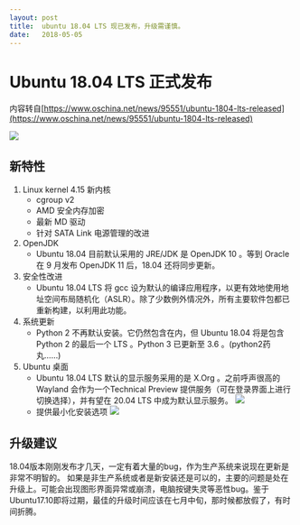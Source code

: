 ```yaml
---
layout: post
title:  ubuntu 18.04 LTS 现已发布，升级需谨慎。
date:   2018-05-05
---
```


# Ubuntu 18.04 LTS 正式发布

内容转自[https://www.oschina.net/news/95551/ubuntu-1804-lts-released](https://www.oschina.net/news/95551/ubuntu-1804-lts-released)

![](https://static.oschina.net/uploads/space/2018/0427/073451_9LRm_2896879.png)

## 新特性
1. Linux kernel 4.15 新内核
    * cgroup v2
    * AMD 安全内存加密
    * 最新 MD 驱动
    * 针对 SATA Link 电源管理的改进
2. OpenJDK
    * Ubuntu 18.04 目前默认采用的 JRE/JDK 是 OpenJDK 10 。等到 Oracle 在 9 月发布 OpenJDK 11 后，18.04 还将同步更新。
3. 安全性改进
    * Ubuntu 18.04 LTS 将 gcc 设为默认的编译应用程序，以更有效地使用地址空间布局随机化（ASLR）。除了少数例外情况外，所有主要软件包都已重新构建，以利用此功能。
4. 系统更新
    * Python 2 不再默认安装。它仍然包含在内，但 Ubuntu 18.04 将是包含 Python 2 的最后一个 LTS 。Python 3 已更新至 3.6 。(python2药丸……)
5. Ubuntu 桌面
    * Ubuntu 18.04 LTS 默认的显示服务采用的是 X.Org 。之前呼声很高的 Wayland 会作为一个Technical Preview 提供服务（可在登录界面上进行切换选择），并有望在 20.04 LTS 中成为默认显示服务。
![](https://static.oschina.net/uploads/space/2018/0427/073526_K4Sz_2896879.png)
    * 提供最小化安装选项
![](https://static.oschina.net/uploads/space/2018/0427/073623_yE23_2896879.png)

## 升级建议
18.04版本刚刚发布才几天，一定有着大量的bug，作为生产系统来说现在更新是非常不明智的。
如果是非生产系统或者是新安装还是可以的，主要的问题是处在升级上。可能会出现图形界面异常或崩溃，电脑按键失灵等恶性bug。鉴于Ubuntu17.10即将过期，最佳的升级时间应该在七月中旬，那时候都放假了，有时间折腾。
